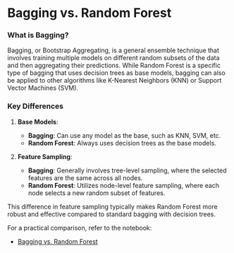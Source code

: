 # Bagging vs. Random Forest

### What is Bagging?

Bagging, or Bootstrap Aggregating, is a general ensemble technique that involves training multiple models on different random subsets of the data and then aggregating their predictions. While Random Forest is a specific type of bagging that uses decision trees as base models, bagging can also be applied to other algorithms like K-Nearest Neighbors (KNN) or Support Vector Machines (SVM).

### Key Differences

1. **Base Models**:
   - **Bagging**: Can use any model as the base, such as KNN, SVM, etc.
   - **Random Forest**: Always uses decision trees as the base models.

2. **Feature Sampling**:
   - **Bagging**: Generally involves tree-level sampling, where the selected features are the same across all nodes.
   - **Random Forest**: Utilizes node-level feature sampling, where each node selects a new random subset of features.

This difference in feature sampling typically makes Random Forest more robust and effective compared to standard bagging with decision trees.

For a practical comparison, refer to the notebook:

- [Bagging vs. Random Forest](../notebooks/Bagging-vs-RandomForest.ipynb)
